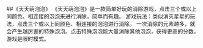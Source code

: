 ##《天天萌泡泡》
   《天天萌泡泡》是一款简单好玩的消除游戏，点击三个或以上同颜色、相连接的泡泡来进行消除，简单而有趣。
游戏玩法：类似消灭星星的玩法，点击三个或以上同颜色、相连接的泡泡进行消除。 一次消除的元素越多，就
会产生越厉害的特殊泡泡。点击特殊泡泡能大量消除其他泡泡，获得更高的分数。游戏是限时模式。
